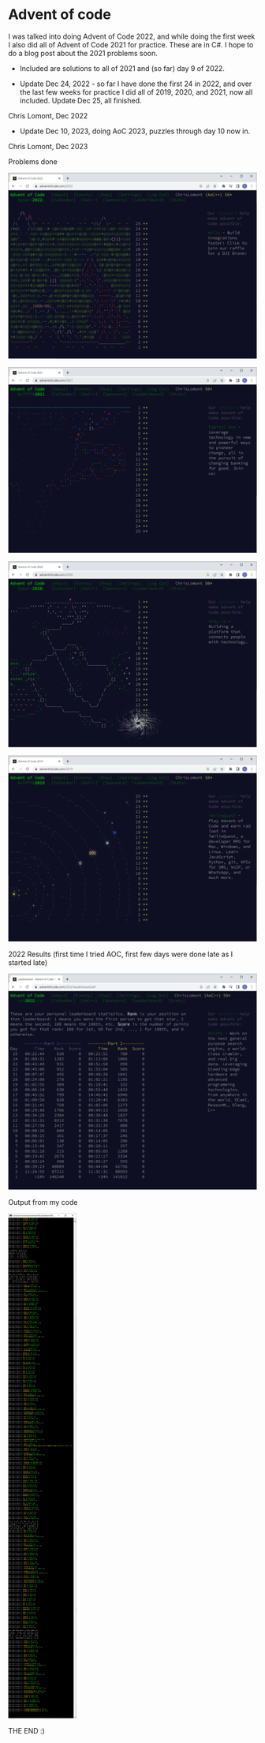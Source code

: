 # Advent of code

I was talked into doing Advent of Code 2022, and while doing the first week I also did all of Advent of Code 2021 for practice. These are in C#. I hope to do a blog post about the 2021 problems soon.

- Included are solutions to all of 2021 and (so far) day 9 of 2022.

- Update Dec 24, 2022 - so far I have done the first 24 in 2022, and over the last few weeks for practice I did all of 2019, 2020, and 2021, now all included.
  Update Dec 25, all finished.

Chris Lomont, Dec 2022

- Update Dec 10, 2023, doing AoC 2023, puzzles through day 10 now in.

Chris Lomont, Dec 2023



Problems done 

![2022Solved](2022Solved.png)

![2021Solved](2021Solved.png)

![2020Solved](2020Solved.png)

![2019Solved](2019Solved.png)

2022 Results (first time I tried AOC, first few days were done late as I started late)

![2022Results](2022Results.png)

Output from my code

![2019_2022_Solutions](2019_2022_Solutions.png)





THE END :)

